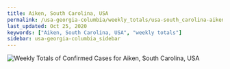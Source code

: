 ```yaml
---
title: Aiken, South Carolina, USA
permalink: /usa-georgia-columbia/weekly_totals/usa-south_carolina-aiken-weekly_totals.html
last_updated: Oct 25, 2020
keywords: ["Aiken, South Carolina, USA", "weekly totals"]
sidebar: usa-georgia-columbia_sidebar
---
```


![Weekly Totals of Confirmed Cases for Aiken, South Carolina, USA](/covid_tracker/images/graphs/usa-south_carolina-aiken-weekly_totals_graph.png)
